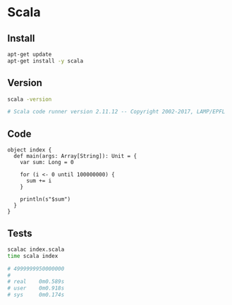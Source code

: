 # Scala

## Install

```bash
apt-get update
apt-get install -y scala
```

## Version

```bash
scala -version

# Scala code runner version 2.11.12 -- Copyright 2002-2017, LAMP/EPFL
```

## Code

```text
object index {
  def main(args: Array[String]): Unit = {
    var sum: Long = 0

    for (i <- 0 until 100000000) {
      sum += i
    }

    println(s"$sum")
  }
}
```

## Tests

```bash
scalac index.scala
time scala index

# 4999999950000000
#
# real    0m0.589s
# user    0m0.918s
# sys     0m0.174s
```